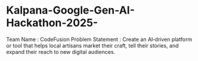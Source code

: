# Kalpana-Google-Gen-AI-Hackathon-2025-
Team Name : CodeFusion Problem Statement : Create an AI‑driven platform or tool that helps local artisans market their craft, tell their stories, and expand their reach to new digital audiences. 
